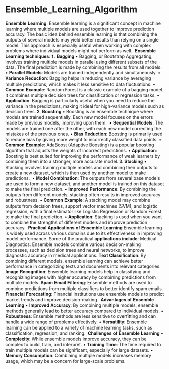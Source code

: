 # Ensemble_Learning_Algorithm
𝐄𝐧𝐬𝐞𝐦𝐛𝐥𝐞 𝐋𝐞𝐚𝐫𝐧𝐢𝐧𝐠:⁣⁣
             Ensemble learning is a significant concept in machine learning where multiple models are used together to improve prediction accuracy. The basic idea behind ensemble learning is that combining the outputs of several models may yield better results than relying on a single model. This approach is especially useful when working with complex problems where individual models might not perform as well.⁣⁣
⁣⁣
𝐄𝐧𝐬𝐞𝐦𝐛𝐥𝐞 𝐋𝐞𝐚𝐫𝐧𝐢𝐧𝐠 𝐭𝐞𝐜𝐡𝐧𝐢𝐪𝐮𝐞𝐬:⁣⁣
 𝟏. 𝐁𝐚𝐠𝐠𝐢𝐧𝐠⁣⁣
•	Bagging, or Bootstrap Aggregating, involves training multiple models in parallel using different subsets of the data. The final prediction is made by combining the results from all models.⁣⁣
⁣⁣
•	𝐏𝐚𝐫𝐚𝐥𝐥𝐞𝐥 𝐌𝐨𝐝𝐞𝐥𝐬: Models are trained independently and simultaneously.⁣⁣
•	𝐕𝐚𝐫𝐢𝐚𝐧𝐜𝐞 𝐑𝐞𝐝𝐮𝐜𝐭𝐢𝐨𝐧: Bagging helps in reducing variance by averaging multiple predictions, which makes it less sensitive to data fluctuations.⁣⁣
•	𝐂𝐨𝐦𝐦𝐨𝐧 𝐄𝐱𝐚𝐦𝐩𝐥𝐞: Random Forest is a classic example of a bagging model. It combines multiple decision trees for classification or regression tasks.⁣⁣
•	𝐀𝐩𝐩𝐥𝐢𝐜𝐚𝐭𝐢𝐨𝐧: Bagging is particularly useful when you need to reduce the variance in the predictions, making it ideal for high-variance models such as decision trees.⁣⁣
𝟐. 𝐁𝐨𝐨𝐬𝐭𝐢𝐧𝐠⁣⁣
•	 Boosting is an ensemble technique where models are trained sequentially. Each new model focuses on the errors made by previous models, improving upon them.⁣⁣
⁣⁣
•	𝐒𝐞𝐪𝐮𝐞𝐧𝐭𝐢𝐚𝐥 𝐌𝐨𝐝𝐞𝐥𝐬: The models are trained one after the other, with each new model correcting the mistakes of the previous ones.⁣⁣
•	𝐁𝐢𝐚𝐬 𝐑𝐞𝐝𝐮𝐜𝐭𝐢𝐨𝐧: Boosting is primarily used to reduce bias by giving more weight to incorrectly classified data points.⁣⁣
•	𝐂𝐨𝐦𝐦𝐨𝐧 𝐄𝐱𝐚𝐦𝐩𝐥𝐞: AdaBoost (Adaptive Boosting) is a popular boosting algorithm that adjusts the weights of incorrect predictions.⁣⁣
•	𝐀𝐩𝐩𝐥𝐢𝐜𝐚𝐭𝐢𝐨𝐧: Boosting is best suited for improving the performance of weak learners by combining them into a stronger, more accurate model.⁣⁣
𝟑. 𝐒𝐭𝐚𝐜𝐤𝐢𝐧𝐠⁣⁣
•	 Stacking involves training multiple models and combining their outputs to create a new dataset, which is then used by another model to make predictions.⁣⁣
⁣⁣
•	𝐌𝐨𝐝𝐞𝐥 𝐂𝐨𝐦𝐛𝐢𝐧𝐚𝐭𝐢𝐨𝐧: The outputs from several base models are used to form a new dataset, and another model is trained on this dataset to make the final prediction.⁣⁣
•	𝐈𝐦𝐩𝐫𝐨𝐯𝐞𝐝 𝐏𝐞𝐫𝐟𝐨𝐫𝐦𝐚𝐧𝐜𝐞: By combining the outputs from different models, stacking often results in improved accuracy and robustness.⁣⁣
•	𝐂𝐨𝐦𝐦𝐨𝐧 𝐄𝐱𝐚𝐦𝐩𝐥𝐞: A stacking model may combine outputs from decision trees, support vector machines (SVM), and logistic regression, with a final estimator like Logistic Regression or Random Forest to make the final prediction.⁣⁣
•	𝐀𝐩𝐩𝐥𝐢𝐜𝐚𝐭𝐢𝐨𝐧: Stacking is used when you want to combine the strengths of different models and improve prediction accuracy.⁣⁣
⁣⁣
𝐏𝐫𝐚𝐜𝐭𝐢𝐜𝐚𝐥 𝐀𝐩𝐩𝐥𝐢𝐜𝐚𝐭𝐢𝐨𝐧𝐬 𝐨𝐟 𝐄𝐧𝐬𝐞𝐦𝐛𝐥𝐞 𝐋𝐞𝐚𝐫𝐧𝐢𝐧𝐠⁣⁣
Ensemble learning is widely used across various domains due to its effectiveness in improving model performance. Some of the practical  𝐚𝐩𝐩𝐥𝐢𝐜𝐚𝐭𝐢𝐨𝐧𝐬 𝐢𝐧𝐜𝐥𝐮𝐝𝐞:	Medical Diagnostics: Ensemble models combine various decision-making processes, such as decision trees and neural networks, to improve diagnostic accuracy in medical applications.⁣⁣
	𝐓𝐞𝐱𝐭 𝐂𝐥𝐚𝐬𝐬𝐢𝐟𝐢𝐜𝐚𝐭𝐢𝐨𝐧: By combining different models, ensemble learning can achieve better performance in categorizing texts and documents into relevant categories.⁣⁣
	𝐈𝐦𝐚𝐠𝐞 𝐑𝐞𝐜𝐨𝐠𝐧𝐢𝐭𝐢𝐨𝐧: Ensemble learning models help in classifying and recognizing images with higher accuracy by combining predictions from multiple models.⁣⁣
	𝐒𝐩𝐚𝐦 𝐄𝐦𝐚𝐢𝐥 𝐅𝐢𝐥𝐭𝐞𝐫𝐢𝐧𝐠: Ensemble methods are used to combine predictions from multiple classifiers to better identify spam emails.⁣⁣
	𝐅𝐢𝐧𝐚𝐧𝐜𝐢𝐚𝐥 𝐅𝐨𝐫𝐞𝐜𝐚𝐬𝐭𝐢𝐧𝐠: Financial institutions use ensemble models to predict market trends and improve decision-making.⁣⁣
⁣⁣
𝐀𝐝𝐯𝐚𝐧𝐭𝐚𝐠𝐞𝐬 𝐨𝐟 𝐄𝐧𝐬𝐞𝐦𝐛𝐥𝐞 𝐋𝐞𝐚𝐫𝐧𝐢𝐧𝐠⁣⁣
•	𝐈𝐦𝐩𝐫𝐨𝐯𝐞𝐝 𝐀𝐜𝐜𝐮𝐫𝐚𝐜𝐲: By combining multiple models, ensemble methods generally lead to better accuracy compared to individual models.⁣⁣
•	𝐑𝐨𝐛𝐮𝐬𝐭𝐧𝐞𝐬𝐬: Ensemble methods are less sensitive to overfitting and can handle a wide range of problems effectively.⁣⁣
•	𝐕𝐞𝐫𝐬𝐚𝐭𝐢𝐥𝐢𝐭𝐲: Ensemble learning can be applied to a variety of machine learning tasks, such as classification, regression, and ranking.⁣⁣
⁣⁣
𝐂𝐡𝐚𝐥𝐥𝐞𝐧𝐠𝐞𝐬 𝐨𝐟 𝐄𝐧𝐬𝐞𝐦𝐛𝐥𝐞 𝐋𝐞𝐚𝐫𝐧𝐢𝐧𝐠⁣⁣
•	𝐂𝐨𝐦𝐩𝐥𝐞𝐱𝐢𝐭𝐲: While ensemble models improve accuracy, they can be complex to build, train, and interpret.⁣⁣
•	𝐓𝐫𝐚𝐢𝐧𝐢𝐧𝐠 𝐓𝐢𝐦𝐞: The time required to train multiple models can be significant, especially for large datasets.⁣⁣
•	𝐌𝐞𝐦𝐨𝐫𝐲 𝐂𝐨𝐧𝐬𝐮𝐦𝐩𝐭𝐢𝐨𝐧: Combining multiple models increases memory usage, which may be a concern for large-scale problems.⁣⁣

